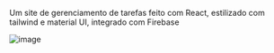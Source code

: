 Um site de gerenciamento de tarefas feito com React, estilizado com tailwind e material UI, integrado com Firebase

![image](https://github.com/user-attachments/assets/5a280213-0244-4956-8eb9-5dad6fa12603)
